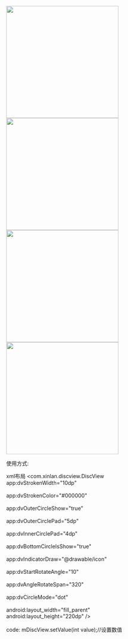 <title>圆盘显示控件  动画展示数据</title>


<br/>
<img src="https://github.com/siwangqishiq/DiscView/blob/master/screens/1.png" width=300 />
<br/>
<img src="https://github.com/siwangqishiq/DiscView/blob/master/screens/2.png" width=300 />
<br/>
<img src="https://github.com/siwangqishiq/DiscView/blob/master/screens/3.png" width=300 />
<br/>
<img src="https://github.com/siwangqishiq/DiscView/blob/master/screens/4.png" width=300 />
<br/>

使用方式:

xml布局
 <com.xinlan.discview.DiscView<br/>
        app:dvStrokenWidth="10dp"                         <br/> <!--圆盘宽度-->  <br/>
        app:dvStrokenColor="#000000"                     <br/> <!--圆盘颜色-->   <br/>
        app:dvOuterCircleShow="true"                      <br/> <!--外装饰圆是否显示-->   <br/>
        app:dvOuterCirclePad="5dp"                         <br/> <!--外装饰圆与圆盘距离->   <br/>
        app:dvInnerCircleShow="true"                       <br/> <!--内装饰圆是否显示-->    <br/>
        app:dvInnerCirclePad="4dp"                          <br/> <!--内部装饰圆距离圆环边距-->    <br/>
        app:dvBottomCircleIsShow="true"                  <br/> <!--底部圆形是否显示-->    <br/>
        app:dvIndicatorDraw="@drawable/icon"         <br/> <!--圆形指示图片-->    <br/>
        app:dvStartRotateAngle="10"                         <br/> <!--圆盘开始旋转角度值-->    <br/>
        app:dvAngleRotateSpan="320"                       <br/> <!--圆盘可旋转角度范围-->     <br/>
        app:dvCircleMode="dot"                                 <br/> <!--圆盘模式                normal-普(pu)通(tong)模式   round-圆(wen)角(yi)模式   dot-虚(2)线(B)模式    -->  <br/>
        android:layout_width="fill_parent" <br/>
        android:layout_height="220dp" /><br/>
<br/>
  code:
        mDiscView.setValue(int value);//设置数值


